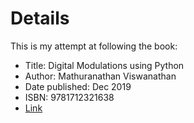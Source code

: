 # Details

This is my attempt at following the book:
- Title: Digital Modulations using Python
- Author: Mathuranathan Viswanathan
- Date published: Dec 2019
- ISBN: 9781712321638
- [Link](https://dokumen.pub/digital-modulations-using-python-1nbsped-9781712321638.html)